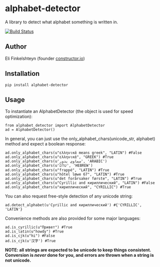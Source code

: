 # alphabet-detector
A library to detect what alphabet something is written in.

[![Build Status](https://travis-ci.org/EliFinkelshteyn/alphabet-detector.svg?branch=master)](https://travis-ci.org/EliFinkelshteyn/alphabet-detector)

## Author
Eli Finkelshteyn (founder [constructor.io](http://www.constructor.io))

## Installation
<code>pip install alphabet-detector</code>  

## Usage
To instantiate an AlphabetDetector (the object is used for speed optimization):


    from alphabet_detector import AlphabetDetector
    ad = AlphabetDetector()

In general, you can just use the only_alphabet_chars(unicode_str, alphabet) method and expect a boolean response:


    ad.only_alphabet_chars(u"ελληνικά means greek", "LATIN") #False
    ad.only_alphabet_chars(u"ελληνικά", "GREEK") #True
    ad.only_alphabet_chars(u'سماوي يدور', 'ARABIC')
    ad.only_alphabet_chars(u'שלום', 'HEBREW')
    ad.only_alphabet_chars(u"frappé", "LATIN") #True
    ad.only_alphabet_chars(u"hôtel lœwe 67", "LATIN") #True
    ad.only_alphabet_chars(u"det forårsaker første", "LATIN") #True
    ad.only_alphabet_chars(u"Cyrillic and кириллический", "LATIN") #False
    ad.only_alphabet_chars(u"кириллический", "CYRILLIC") #True

You can also request free-style detection of any unicode string:


    ad.detect_alphabet(u'Cyrillic and кириллический') #{'CYRILLIC', 'LATIN'}

Convenience methods are also provided for some major languages:


    ad.is_cyrillic(u"Привет") #True  
    ad.is_latin(u"howdy") #True
    ad.is_cjk(u"hi") #False
    ad.is_cjk(u'汉字') #True


**NOTE: all strings are expected to be unicode to keep things consistent. Conversion is *never* done for you, and errors are thrown when a string is not unicode.**
